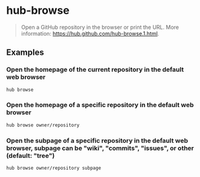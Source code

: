 # hub-browse

> Open a GitHub repository in the browser or print the URL. More information: <https://hub.github.com/hub-browse.1.html>.

## Examples

### Open the homepage of the current repository in the default web browser

```bash
hub browse
```

### Open the homepage of a specific repository in the default web browser

```bash
hub browse owner/repository
```

### Open the subpage of a specific repository in the default web browser, subpage can be "wiki", "commits", "issues", or other (default: "tree")

```bash
hub browse owner/repository subpage
```
